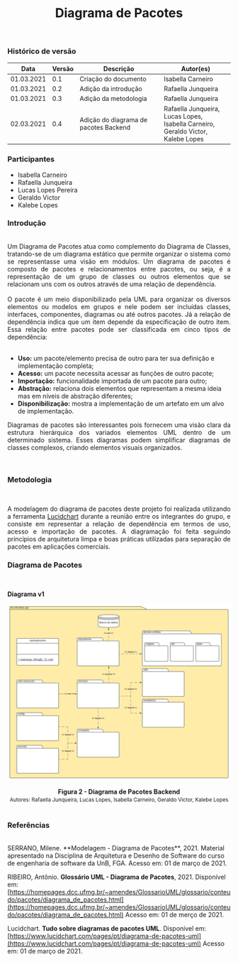 # <center>Diagrama de Pacotes
<br>

### Histórico de versão

|Data | Versão | Descrição | Autor(es)
| -- | -- | -- | -- |
| 01.03.2021 | 0.1 | Criação do documento | Isabella Carneiro |
| 01.03.2021 | 0.2 | Adição da introdução | Rafaella Junqueira |
| 01.03.2021 | 0.3 | Adição da metodologia | Rafaella Junqueira |
| 02.03.2021 | 0.4 | Adição do diagrama de pacotes Backend | Rafaella Junqueira, Lucas Lopes,<br>Isabella Carneiro, Geraldo Victor,<br>Kalebe Lopes |

### Participantes
* Isabella Carneiro
* Rafaella Junqueira
* Lucas Lopes Pereira
* Geraldo Victor
* Kalebe Lopes

### Introdução
<div align="justify"><br>
Um Diagrama de Pacotes atua como complemento do Diagrama de Classes, tratando-se de um diagrama estático que permite organizar o sistema como se representasse uma visão em módulos. Um diagrama de pacotes é composto de pacotes e relacionamentos entre pacotes, ou seja, é a representação de um grupo de classes ou outros elementos que se relacionam uns com os outros através de uma relação de dependência.
<br><br>
O pacote é um meio disponibilizado pela UML para organizar os diversos elementos ou modelos em grupos e nele podem ser incluídas classes, interfaces, componentes, diagramas ou até outros pacotes. Já a relação de dependência indica que um item depende da especificação de outro item. Essa relação entre pacotes pode ser classificada em cinco tipos de dependência:<br><br>
</div>

- **Uso:** um pacote/elemento precisa de outro para ter sua definição e implementação completa;
- **Acesso:** um pacote necessita acessar as funções de outro pacote;
- **Importação:** funcionalidade importada de um pacote para outro;
- **Abstração:** relaciona dois elementos que representam a mesma ideia mas em níveis de abstração diferentes;
- **Disponibilização:** mostra a implementação de um artefato em um alvo de implementação.

<div align="justify">

Diagramas de pacotes são interessantes pois fornecem uma visão clara da estrutura hierárquica dos variados elementos UML dentro de um determinado sistema. Esses diagramas podem simplificar diagramas de classes complexos, criando elementos visuais organizados. 
</div><br>

### Metodologia
<br>
<div align="justify">

A modelagem do diagrama de pacotes deste projeto foi realizada utilizando a ferramenta [Lucidchart](https://www.lucidchart.com/pages/pt) durante a reunião entre os integrantes do grupo, e consiste em representar a relação de dependência em termos de uso, acesso e importação de pacotes. A diagramação foi feita seguindo princípios de arquitetura limpa e boas práticas utilizadas para separação de pacotes em aplicações comerciais.
</div>

### Diagrama de Pacotes
<br>

<!-- **Diagrama v2** -->

<!-- [<div align="center"><img src="../../img/modelagem/estatica/NOMEDAIMAGEM"></div>](../../img/modelagem/estatica/NOMEDAIMAGEM)
<figcaption align='center'>
    <b>Figura 1 - </b>
    <br>
    <small>Autores: </small>
</figcaption>
<br> -->

**Diagrama v1**

[<div align="center"><img src="../../img/modelagem/estatica/pacotes-backend.svg"></div>](../../img/modelagem/estatica/pacotes-backend.svg)
<figcaption align='center'>
    <b>Figura 2 - Diagrama de Pacotes Backend</b>
    <br>
    <small>Autores: Rafaella Junqueira, Lucas Lopes, Isabella Carneiro, Geraldo Victor, Kalebe Lopes</small>
</figcaption>
<br>


### Referências 
<br>
SERRANO, Milene. **Modelagem - Diagrama de Pacotes**, 2021. Material apresentado na Disciplina de Arquitetura e Desenho de Software do curso de engenharia de software da UnB, FGA. Acesso em: 01 de março de 2021.

RIBEIRO, Antônio. **Glossário UML - Diagrama de Pacotes**, 2021. Disponível em: [https://homepages.dcc.ufmg.br/~amendes/GlossarioUML/glossario/conteudo/pacotes/diagrama_de_pacotes.html](https://homepages.dcc.ufmg.br/~amendes/GlossarioUML/glossario/conteudo/pacotes/diagrama_de_pacotes.html) Acesso em: 01 de merço de 2021.

Lucidchart. **Tudo sobre diagramas de pacotes UML**. Disponível em: [https://www.lucidchart.com/pages/pt/diagrama-de-pacotes-uml](https://www.lucidchart.com/pages/pt/diagrama-de-pacotes-uml) Acesso em: 01 de março de 2021.